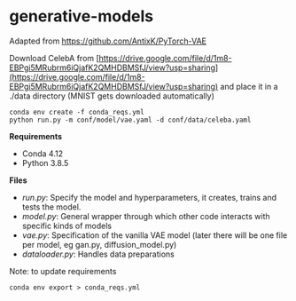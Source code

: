 # generative-models
Adapted from https://github.com/AntixK/PyTorch-VAE

Download CelebA from [https://drive.google.com/file/d/1m8-EBPgi5MRubrm6iQjafK2QMHDBMSfJ/view?usp=sharing](https://drive.google.com/file/d/1m8-EBPgi5MRubrm6iQjafK2QMHDBMSfJ/view?usp=sharing) and place it in a ./data directory (MNIST gets downloaded automatically)

``conda env create -f conda_reqs.yml`` <br/>
``python run.py -m conf/model/vae.yaml -d conf/data/celeba.yaml``

**Requirements**
- Conda 4.12
- Python 3.8.5

**Files**
- *run.py*: Specify the model and hyperparameters, it creates, trains and tests the model.
- *model.py*: General wrapper through which other code interacts with specific kinds of models
- *vae.py*: Specification of the vanilla VAE model (later there will be one file per model, eg gan.py, diffusion_model.py)
- *dataloader.py*: Handles data preparations

Note: to update requirements

``conda env export > conda_reqs.yml``
